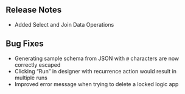 ## Release Notes
* Added Select and Join Data Operations

## Bug Fixes
* Generating sample schema from JSON with `@` characters are now correctly escaped
* Clicking “Run” in designer with recurrence action would result in multiple runs
* Improved error message when trying to delete a locked logic app